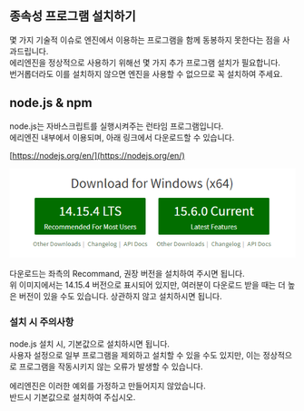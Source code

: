 ## 종속성 프로그램 설치하기

몇 가지 기술적 이슈로 엔진에서 이용하는 프로그램을 함께 동봉하지 못한다는 점을 사과드립니다.  
에리엔진을 정상적으로 사용하기 위해선 몇 가지 추가 프로그램 설치가 필요합니다.  
번거롭더라도 이를 설치하지 않으면 엔진을 사용할 수 없으므로 꼭 설치하여 주세요.

## node.js & npm

node.js는 자바스크립트를 실행시켜주는 런타임 프로그램입니다.  
에리엔진 내부에서 이용되며, 아래 링크에서 다운로드할 수 있습니다.

[https://nodejs.org/en/](https://nodejs.org/en/)

![node.js 설치](../assets/img/a6b856fc-d91f-4fdc-8b94-13960fd59d7c.png)

다운로드는 좌측의 Recommand, 권장 버전을 설치하여 주시면 됩니다.  
위 이미지에서는 14.15.4 버전으로 표시되어 있지만, 여러분이 다운로드 받을 때는 더 높은 버전이 있을 수도 있습니다. 상관하지 않고 설치하시면 됩니다.


### 설치 시 주의사항

node.js 설치 시, 기본값으로 설치하시면 됩니다.  
사용자 설정으로 일부 프로그램을 제외하고 설치할 수 있을 수도 있지만, 이는 정상적으로 프로그램을 작동시키지 않는 오류가 발생할 수 있습니다.

에리엔진은 이러한 예외를 가정하고 만들어지지 않았습니다.  
반드시 기본값으로 설치하여 주십시오.